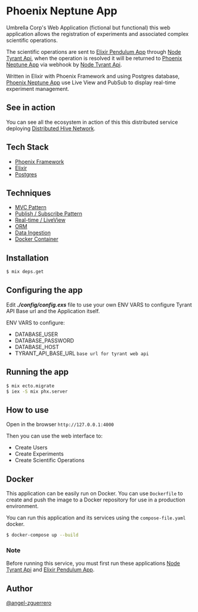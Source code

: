 # Phoenix Neptune App

Umbrella Corp's Web Application (fictional but functional) this web application allows the registration of experiments and associated complex scientific operations.

The scientific operations are sent to [Elixir Pendulum App](https://github.com/angel-zguerrero/elixir-pendulum-app) through [Node Tyrant Api](https://github.com/angel-zguerrero/node-tyrant-api), when the operation is resolved it will be returned to [Phoenix Neptune App](https://github.com/angel-zguerrero/phoenix-neptune-app) via webhook by [Node Tyrant Api](https://github.com/angel-zguerrero/node-tyrant-api).

Written in Elixir with Phoenix Framework and using Postgres database, [Phoenix Neptune App](https://github.com/angel-zguerrero/phoenix-neptune-app) use Live View and PubSub to display real-time experiment management.

## See in action

You can see all the ecosystem in action of this this distributed service deploying [Distributed Hive Network](https://github.com/angel-zguerrero/hive-docker/blob/main/distributed-hive-network).

## Tech Stack

- [Phoenix Framework](https://www.phoenixframework.org)
- [Elixir](https://elixir-lang.org)
- [Postgres](https://www.postgresql.org)

## Techniques

- [MVC Pattern](https://hexdocs.pm/phoenix/overview.html)
- [Publish / Subscribe Pattern](https://hexdocs.pm/phoenix_pubsub/Phoenix.PubSub.html)
- [Real-time / LiveView](https://hexdocs.pm/phoenix/presence.html#usage-with-liveview) 
- [ORM](https://hexdocs.pm/ecto/Ecto.html)
- [Data Ingestion](https://www.ibm.com/docs/en/fci/6.5.1?topic=ingestion-pattern-data)
- [Docker Container](https://www.docker.com/resources/what-container)

## Installation

```bash
$ mix deps.get
```

## Configuring the app

Edit ***./config/config.exs*** file to use your own ENV VARS to configure Tyrant API Base url and the Application itself.

ENV VARS to configure:

* DATABASE_USER
* DATABASE_PASSWORD
* DATABASE_HOST
* TYRANT_API_BASE_URL   `base url for tyrant web api`

## Running the app

```bash
$ mix ecto.migrate
$ iex -S mix phx.server
```

## How to use

Open in the browser `http://127.0.0.1:4000`

Then you can use the web interface to:

* Create Users
* Create Experiments
* Create Scientific Operations


## Docker

This application can be easily run on Docker. You can use `Dockerfile` to create and push the image to a Docker repository for use in a production environment.

You can run this application and its services using the `compose-file.yaml` docker.

```bash
$ docker-compose up --build
```

### Note

Before running this service, you must first run these applications [Node Tyrant Api](https://github.com/angel-zguerrero/node-tyrant-api) and [Elixir Pendulum App](https://github.com/angel-zguerrero/elixir-pendulum-app).

## Author

[@angel-zguerrero](https://github.com/angel-zguerrero)